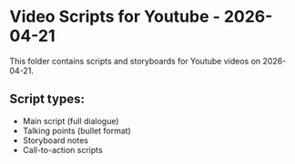 # Video Scripts for Youtube - 2026-04-21

This folder contains scripts and storyboards for Youtube videos on 2026-04-21.

## Script types:
- Main script (full dialogue)
- Talking points (bullet format)
- Storyboard notes
- Call-to-action scripts
